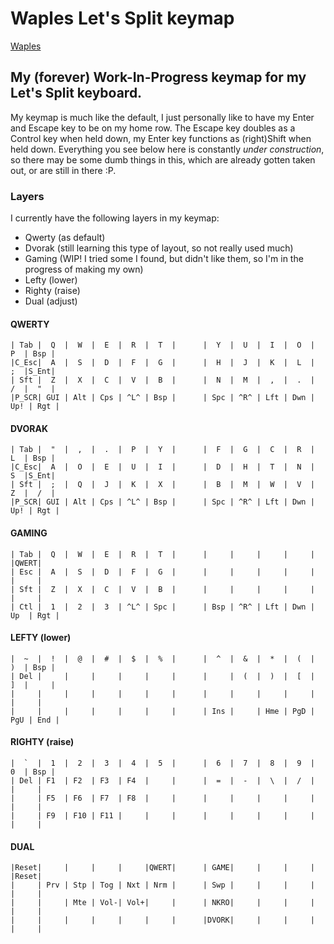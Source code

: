 # Waples Let's Split keymap
[Waples](https://www.github.com/Waples)

## My (forever) Work-In-Progress keymap for my Let's Split keyboard. 
My keymap is much like the default, I just personally like to have my Enter and Escape key to be on my home row. The Escape key doubles as a Control key when held down, my Enter key functions as (right)Shift when held down.
Everything you see below here is constantly *under construction*, so there may be some dumb things in this, which are already gotten taken out, or are still in there :P.

### Layers
I currently have the following layers in my keymap:
* Qwerty 	(as default)
* Dvorak	(still learning this type of layout, so not really used much)
* Gaming	(WIP! I tried some I found, but didn't like them, so I'm in the progress of making my own)
* Lefty		(lower)
* Righty	(raise)
* Dual		(adjust)

#### QWERTY
	| Tab |  Q  |  W  |  E  |  R  |  T  |      |  Y  |  U  |  I  |  O  |  P  | Bsp |
	|C_Esc|  A  |  S  |  D  |  F  |  G  |      |  H  |  J  |  K  |  L  |  ;  |S_Ent|
	| Sft |  Z  |  X  |  C  |  V  |  B  |      |  N  |  M  |  ,  |  .  |  /  |  "  |
	|P_SCR| GUI | Alt | Cps | ^L^ | Bsp |      | Spc | ^R^ | Lft | Dwn | Up! | Rgt |


#### DVORAK
	| Tab |  "  |  ,  |  .  |  P  |  Y  |      |  F  |  G  |  C  |  R  |  L  | Bsp |
 	|C_Esc|  A  |  O  |  E  |  U  |  I  |      |  D  |  H  |  T  |  N  |  S  |S_Ent|
	| Sft |  ;  |  Q  |  J  |  K  |  X  |      |  B  |  M  |  W  |  V  |  Z  |  /  |
	|P_SCR| GUI | Alt | Cps | ^L^ | Bsp |      | Spc | ^R^ | Lft | Dwn | Up! | Rgt |


#### GAMING
	| Tab |  Q  |  W  |  E  |  R  |  T  |      |     |     |     |     |     |QWERT|
	| Esc |  A  |  S  |  D  |  F  |  G  |      |     |     |     |     |     |     |
	| Sft |  Z  |  X  |  C  |  V  |  B  |      |     |     |     |     |     |     |
	| Ctl |  1  |  2  |  3  | ^L^ | Spc |      | Bsp | ^R^ | Lft | Dwn | Up  | Rgt |


#### LEFTY	(lower)
	|  ~  |  !  |  @  |  #  |  $  |  %  |      |  ^  |  &  |  *  |  (  |  )  | Bsp |
	| Del |     |     |     |     |     |      |     |  (  |  )  |  [  |  ]  |     |
	|     |     |     |     |     |     |      |     |     |     |     |     |     |
	|     |     |     |     |     |     |      | Ins |     | Hme | PgD | PgU | End |


#### RIGHTY	(raise)
	|  `  |  1  |  2  |  3  |  4  |  5  |      |  6  |  7  |  8  |  9  |  0  | Bsp |
	| Del | F1  | F2  | F3  | F4  |     |      |  =  |  -  |  \  |  /  |     |     |
	|     | F5  | F6  | F7  | F8  |     |      |     |     |     |     |     |     |
 	|     | F9  | F10 | F11 |     |     |      |     |     |     |     |     |     |


#### DUAL
	|Reset|     |     |     |     |QWERT|      | GAME|     |     |     |     |Reset|
	|     | Prv | Stp | Tog | Nxt | Nrm |      | Swp |     |     |     |     |     |
	|     |     | Mte | Vol-| Vol+|     |      | NKRO|     |     |     |     |     |
	|     |     |     |     |     |     |      |DVORK|     |     |     |     |     |



